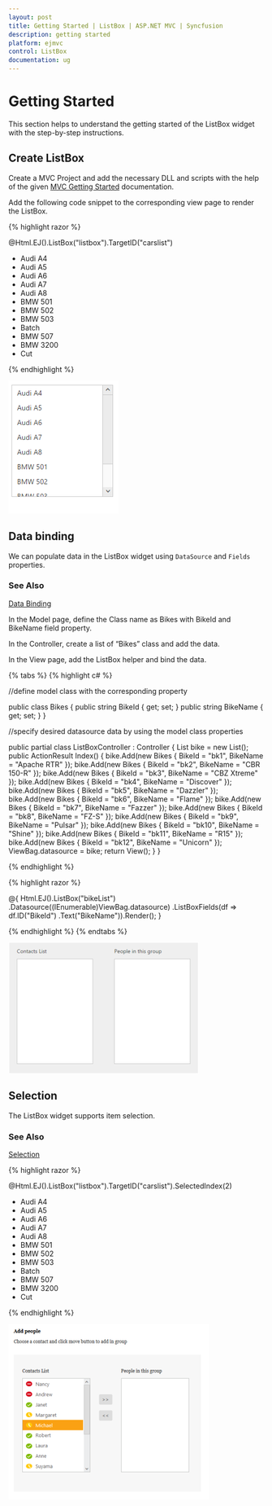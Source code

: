 ```yaml
---
layout: post
title: Getting Started | ListBox | ASP.NET MVC | Syncfusion
description: getting started
platform: ejmvc
control: ListBox
documentation: ug
---
```


# Getting Started

This section helps to understand the getting started of the ListBox widget with the step-by-step instructions.

## Create ListBox

Create a MVC Project and add the necessary DLL and scripts with the help of the given [MVC Getting Started](http://help.syncfusion.com/aspnetmvc/getting-started) documentation.

Add the following code snippet to the corresponding view page to render the ListBox.

{% highlight razor %}

@Html.EJ().ListBox("listbox").TargetID("carslist")
<div>
    <ul id="carslist">
        <li>Audi A4</li>
        <li>Audi A5</li>
        <li>Audi A6</li>
        <li>Audi A7</li>
        <li>Audi A8</li>
        <li>BMW 501</li>
        <li>BMW 502</li>
        <li>BMW 503</li>
        <li>Batch</li>
        <li>BMW 507</li>
        <li>BMW 3200</li>
        <li>Cut</li>
    </ul>
</div>

{% endhighlight %}


![](Getting-Started_images/Getting-Started_img1.png)

## Data binding

We can populate data in the ListBox widget using `DataSource` and `Fields` properties.

### See Also

[Data Binding](http://help.syncfusion.com/aspnetmvc/listbox/databinding)

In the Model page, define the Class name as Bikes with BikeId and BikeName field property.

In the Controller, create a list of “Bikes” class and add the data.

In the View page, add the ListBox helper and bind the data.

{% tabs %}
{% highlight c# %}


//define model class with the corresponding property

public class Bikes
    {
        public string BikeId { get; set; }
        public string BikeName { get; set; }
    }

//specify desired datasource data by using the model class properties

public partial class ListBoxController : Controller
    {
        List<Bikes> bike = new List<Bikes>();
        public ActionResult Index()
        {
            bike.Add(new Bikes { BikeId = "bk1", BikeName = "Apache RTR" });
            bike.Add(new Bikes { BikeId = "bk2", BikeName = "CBR 150-R" });
            bike.Add(new Bikes { BikeId = "bk3", BikeName = "CBZ Xtreme" });
            bike.Add(new Bikes { BikeId = "bk4", BikeName = "Discover" });
            bike.Add(new Bikes { BikeId = "bk5", BikeName = "Dazzler" });
            bike.Add(new Bikes { BikeId = "bk6", BikeName = "Flame" });
            bike.Add(new Bikes { BikeId = "bk7", BikeName = "Fazzer" });
            bike.Add(new Bikes { BikeId = "bk8", BikeName = "FZ-S" });
            bike.Add(new Bikes { BikeId = "bk9", BikeName = "Pulsar" });
            bike.Add(new Bikes { BikeId = "bk10", BikeName = "Shine" });
            bike.Add(new Bikes { BikeId = "bk11", BikeName = "R15" });
            bike.Add(new Bikes { BikeId = "bk12", BikeName = "Unicorn" });
            ViewBag.datasource = bike;
            return View();
        }
    }


{% endhighlight %}

{% highlight razor %}

@{
    Html.EJ().ListBox("bikeList")
        .Datasource((IEnumerable<Bikes>)ViewBag.datasource)
        .ListBoxFields(df => df.ID("BikeId")
        .Text("BikeName")).Render();
}

{% endhighlight %}
{% endtabs %}

![](Getting-Started_images/Getting-Started_img2.png)

## Selection

The ListBox widget supports item selection.

### See Also

[Selection](http://help.syncfusion.com/js/listbox/selection)

{% highlight razor %}

@Html.EJ().ListBox("listbox").TargetID("carslist").SelectedIndex(2)
    <div>
        <ul id="carslist">
            <li>Audi A4</li>
            <li>Audi A5</li>
            <li>Audi A6</li>
            <li>Audi A7</li>
            <li>Audi A8</li>
            <li>BMW 501</li>
            <li>BMW 502</li>
            <li>BMW 503</li>
            <li>Batch</li>
            <li>BMW 507</li>
            <li>BMW 3200</li>
            <li>Cut</li>
        </ul>
    </div>
    
{% endhighlight %}

![](Getting-Started_images/Getting-Started_img3.png)
